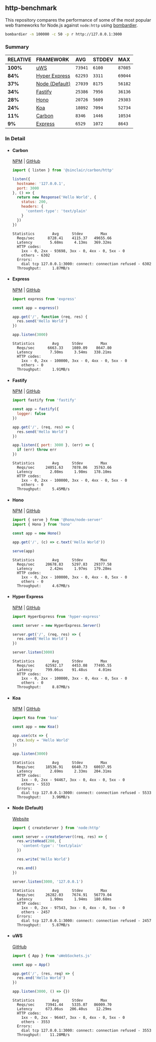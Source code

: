 ## http-benchmark

This repository compares the performance of some of the most popular web frameworks for Node.js against `node:http` using [bombardier](https://github.com/codesenberg/bombardier).

```bash
bombardier -n 100000 -c 50 -p r http://127.0.0.1:3000
```

### Summary

| RELATIVE | FRAMEWORK | AVG | STDDEV | MAX |
| :--- | :--- | :--- | :--- | :--- |
| **100%** | [uWS](#uws) | `73941` | `6100` | `87085` |
| **84%** | [Hyper Express](#hyper-express) | `62293` | `3311` | `69044` |
| **37%** | [Node (Default)](#node-default) | `27039` | `8175` | `56182` |
| **34%** | [Fastify](#fastify) | `25386` | `7956` | `36136` |
| **28%** | [Hono](#hono) | `20726` | `5609` | `29303` |
| **24%** | [Koa](#koa) | `18092` | `7094` | `52734` |
| **11%** | [Carbon](#carbon) | `8346` | `1446` | `10534` |
| **9%** | [Express](#express) | `6529` | `1072` | `8643` |


### In Detail

- #### Carbon
  [NPM](https://npmjs.com/@sinclair/carbon) | [GitHub](https://github.com/sinclairzx81/carbon)
  ```js
  import { listen } from '@sinclair/carbon/http'

  listen({
    hostname: '127.0.0.1',
    port: 3000
  }, () => {
    return new Response('Hello World', {
      status: 200,
      headers: {
        'content-type': 'text/plain'
      }
    })
  })
  ```

  ```
  Statistics        Avg      Stdev        Max
    Reqs/sec      8728.41    4115.37   49655.66
    Latency        5.68ms     4.13ms   369.32ms
    HTTP codes:
      1xx - 0, 2xx - 93698, 3xx - 0, 4xx - 0, 5xx - 0
      others - 6302
    Errors:
      dial tcp 127.0.0.1:3000: connect: connection refused - 6302
    Throughput:     1.87MB/s
  ```

- #### Express
  [NPM](https://npmjs.com/express) | [GitHub](https://github.com/expressjs/express)
  ```js
  import express from 'express'

  const app = express()

  app.get('/', function (req, res) {
    res.send('Hello World')
  })

  app.listen(3000)
  ```

  ```
  Statistics        Avg      Stdev        Max
    Reqs/sec      6663.33    1089.09    8647.80
    Latency        7.50ms     3.54ms   338.21ms
    HTTP codes:
      1xx - 0, 2xx - 100000, 3xx - 0, 4xx - 0, 5xx - 0
      others - 0
    Throughput:     1.91MB/s
  ```

- #### Fastify
  [NPM](https://npmjs.com/fastify) | [GitHub](https://github.com/fastify/fastify)
  ```js
  import fastify from 'fastify'

  const app = fastify({
    logger: false
  })

  app.get('/', (req, res) => {
    res.send('Hello World')
  })

  app.listen({ port: 3000 }, (err) => {
    if (err) throw err
  })
  ```

  ```
  Statistics        Avg      Stdev        Max
    Reqs/sec     24051.63    7078.06   35763.66
    Latency        2.08ms     1.98ms   178.10ms
    HTTP codes:
      1xx - 0, 2xx - 100000, 3xx - 0, 4xx - 0, 5xx - 0
      others - 0
    Throughput:     5.45MB/s
  ```

- #### Hono
  [NPM](https://npmjs.com/hono) | [GitHub](https://github.com/honojs/hono)
  ```js
  import { serve } from '@hono/node-server'
  import { Hono } from 'hono'

  const app = new Hono()

  app.get('/', (c) => c.text('Hello World'))

  serve(app)
  ```

  ```
  Statistics        Avg      Stdev        Max
    Reqs/sec     20678.83    5297.83   29377.58
    Latency        2.42ms     1.97ms   179.28ms
    HTTP codes:
      1xx - 0, 2xx - 100000, 3xx - 0, 4xx - 0, 5xx - 0
      others - 0
    Throughput:     4.67MB/s
  ```

- #### Hyper Express
  [NPM](https://npmjs.com/hyper-express) | [GitHub](https://github.com/kartikk221/hyper-express)
  ```js
  import HyperExpress from 'hyper-express'

  const server = new HyperExpress.Server()

  server.get('/', (req, res) => {
    res.send('Hello World')
  })

  server.listen(3000)
  ```

  ```
  Statistics        Avg      Stdev        Max
    Reqs/sec     62592.17    4453.08   77495.55
    Latency      799.06us    91.48us     4.01ms
    HTTP codes:
      1xx - 0, 2xx - 100000, 3xx - 0, 4xx - 0, 5xx - 0
      others - 0
    Throughput:     8.87MB/s
  ```

- #### Koa
  [NPM](https://npmjs.com/koa) | [GitHub](https://github.com/koajs/koa)
  ```js
  import Koa from 'koa'

  const app = new Koa()

  app.use(ctx => {
    ctx.body = 'Hello World'
  })

  app.listen(3000)
  ```

  ```
  Statistics        Avg      Stdev        Max
    Reqs/sec     18536.91    6640.73   60037.95
    Latency        2.69ms     2.33ms   204.31ms
    HTTP codes:
      1xx - 0, 2xx - 94467, 3xx - 0, 4xx - 0, 5xx - 0
      others - 5533
    Errors:
      dial tcp 127.0.0.1:3000: connect: connection refused - 5533
    Throughput:     3.96MB/s
  ```

- #### Node (Default)
  [Website](https://nodejs.org/api/http.html)
  ```js
  import { createServer } from 'node:http'

  const server = createServer((req, res) => {
    res.writeHead(200, {
      'content-type': 'text/plain'
    })

    res.write('Hello World')

    res.end()
  })

  server.listen(3000, '127.0.0.1')
  ```

  ```
  Statistics        Avg      Stdev        Max
    Reqs/sec     26282.03    7674.91   56779.04
    Latency        1.90ms     1.94ms   180.68ms
    HTTP codes:
      1xx - 0, 2xx - 97543, 3xx - 0, 4xx - 0, 5xx - 0
      others - 2457
    Errors:
      dial tcp 127.0.0.1:3000: connect: connection refused - 2457
    Throughput:     5.87MB/s
  ```

- #### uWS
  [GitHub](https://github.com/uNetworking/uWebSockets.js)
  ```js
  import { App } from 'uWebSockets.js'

  const app = App()

  app.get('/', (res, req) => {
    res.end('Hello World')
  })

  app.listen(3000, () => {})
  ```

  ```
  Statistics        Avg      Stdev        Max
    Reqs/sec     73941.44    5335.07   86009.70
    Latency      673.06us   206.40us    12.29ms
    HTTP codes:
      1xx - 0, 2xx - 96447, 3xx - 0, 4xx - 0, 5xx - 0
      others - 3553
    Errors:
      dial tcp 127.0.0.1:3000: connect: connection refused - 3553
    Throughput:    11.28MB/s
  ```


